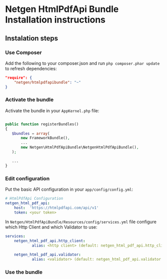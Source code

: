 Netgen HtmlPdfApi Bundle Installation instructions
==================================================

Instalation steps
-----------------

### Use Composer

Add the following to your composer.json and run `php composer.phar update` to refresh dependencies:

```json
"require": {
    "netgen/htmlpdfapibundle": "~"
}
```

### Activate the bundle

Activate the bundle in your `AppKernel.php` file:

```php

public function registerBundles()
{
   $bundles = array(
       new FrameworkBundle(),
       ...
       new Netgen\HtmlPdfApiBundle\NetgenHtmlPdfApiBundle(),
   );

   ...
}
```

### Edit configuration
Put the basic API configuration in your `app/config/config.yml`:

```yml
# HtmlPdfApi Configuration
netgen_html_pdf_api:
    host:  'https://htmlpdfapi.com/api/v1'
    token: <your token>
```

In `Netgen/HtmlPdfApiBundle/Resources/config/services.yml` file configure which Http Client and which Validator to use:

```yml
services:
    netgen_html_pdf_api.http_client:
            alias: <http client> (default: netgen_html_pdf_api.http_client.guzzle)

    netgen_html_pdf_api.validator:
            alias: <validator> (default: netgen_html_pdf_api.validator.htmlpdfapivalidator)
```

### Use the bundle
